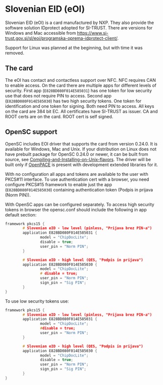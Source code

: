 # Slovenian EID (eOI)

Slovenian EID (eOI) is a card manufactured by NXP. They also provide the software solution IDprotect adopted for SI-TRUST. There are versions for Windows and Mac accessible from <https://www.si-trust.gov.si/sl/eoi/programska-oprema-idprotect-client/>.

Support for Linux was planned at the beginning, but with time it was removed.

## The card

The eOI has contact and contactless support over NFC. NFC requires CAN to enable access. On the card there are multiple apps for different levels of security. First app (`E828BD080F014E585031`) has one token for low security use that does not require PIN to access.
Second app (`E828BD080F014E585030`) has two high security tokens. One token for identification and one token for signing. Both need PIN to access.
All keys on the card are 384 bit EC. All certificates have SI-TRUST as issuer. CA and ROOT certs are on the card. ROOT cert is self signed.

## OpenSC support

OpenSC includes EOI driver that supports the card from version 0.24.0. It is available for Windows, Mac and Unix. If your distribution on Linux does not have prebuilt package for OpenSC 0.24.0 or newer, it can be built from source, see [Compiling-and-Installing-on-Unix-flavors](Compiling-and-Installing-on-Unix-flavors). The driver will be built only if [OpenPACE](https://frankmorgner.github.io/openpace/) is present with development extended libraries for it.

With no configuration all apps and tokens are available to the user with PKCS#11 interface. To use authentication cert with a browser, you need configure PKCS#15 framework to enable just the app (`E828BD080F014E585030`) containing authentication token (Podpis in prijava (Norm PIN)).

With OpenSC apps can be configured separately. To access high security tokens in browser the opensc.conf should include the following in app default section:

```C
framework pkcs15 {
        # Slovenian eID - low level (pinless, "Prijava brez PIN-a")
        application E828BD080F014E585031 {
                model = "ChipDocLite";
                disable = true;
                user_pin = "Norm PIN";
        }

        # Slovenian eID - high level (QES, "Podpis in prijava")
        application E828BD080F014E585030 {
                model = "ChipDocLite";
                # disable = true;
                user_pin = "Norm PIN";
                sign_pin = "Sig PIN";
        }
}
```

To use low security tokens use:

```C
framework pkcs15 {
        # Slovenian eID - low level (pinless, "Prijava brez PIN-a")
        application E828BD080F014E585031 {
                model = "ChipDocLite";
                #disable = true;
                user_pin = "Norm PIN";
        }

        # Slovenian eID - high level (QES, "Podpis in prijava")
        application E828BD080F014E585030 {
                model = "ChipDocLite";
                disable = true;
                user_pin = "Norm PIN";
                sign_pin = "Sig PIN";
        }
}
```
